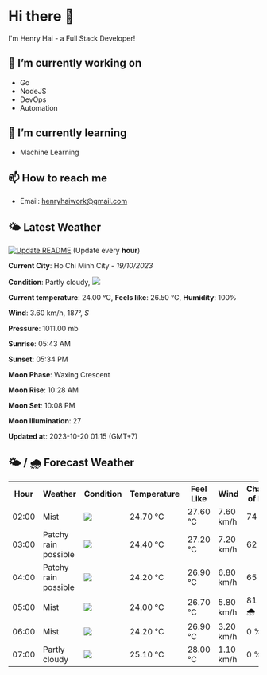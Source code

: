 # Hi there 👋

I'm Henry Hai - a Full Stack Developer!

## 🔭 I’m currently working on

- Go
- NodeJS
- DevOps
- Automation

## 🌱 I’m currently learning

- Machine Learning

## 📫 How to reach me

- Email: <henryhaiwork@gmail.com>

## 🌤️ Latest Weather
[![Update README](https://github.com/henry0hai/henry0hai/actions/workflows/udpateReadme.yml/badge.svg)](https://github.com/henry0hai/henry0hai/actions/workflows/udpateReadme.yml)
(Update every **hour**)
<!-- CURRENT_WEATHER:START -->
**Current City**: Ho Chi Minh City - *19/10/2023*

**Condition**: Partly cloudy, <img src="https://cdn.weatherapi.com/weather/64x64/night/116.png"/>

**Current temperature**: 24.00 °C, **Feels like**: 26.50 °C, **Humidity**: 100%

**Wind**: 3.60 km/h, 187°, *S*

**Pressure**: 1011.00 mb

**Sunrise**: 05:43 AM

**Sunset**: 05:34 PM

**Moon Phase**: Waxing Crescent

**Moon Rise**: 10:28 AM

**Moon Set**: 10:08 PM

**Moon Illumination**: 27

**Updated at**: 2023-10-20 01:15 (GMT+7)<!-- CURRENT_WEATHER:END -->

## 🌤️ / 🌧️ Forecast Weather
<!-- FORECAST_WEATHER:START -->
<table>
		<tr>
			<th>Hour</th>
			<th>Weather</th>
			<th>Condition</th>
			<th>Temperature</th>
			<th>Feel Like</th>
			<th>Wind</th>
			<th>Chance of Rain</th>
		</tr>
				<tr>
					<td>02:00</td>
					<td>Mist</td>
					<td><img src='https://cdn.weatherapi.com/weather/64x64/night/143.png'/></td>
					<td>24.70 °C</td>
					<td>27.60 °C</td>
					<td>7.60 km/h</td>
					<td>74 %</td>
				</tr>
				<tr>
					<td>03:00</td>
					<td>Patchy rain possible</td>
					<td><img src='https://cdn.weatherapi.com/weather/64x64/night/176.png'/></td>
					<td>24.40 °C</td>
					<td>27.20 °C</td>
					<td>7.20 km/h</td>
					<td>62 %</td>
				</tr>
				<tr>
					<td>04:00</td>
					<td>Patchy rain possible</td>
					<td><img src='https://cdn.weatherapi.com/weather/64x64/night/176.png'/></td>
					<td>24.20 °C</td>
					<td>26.90 °C</td>
					<td>6.80 km/h</td>
					<td>65 %</td>
				</tr>
				<tr>
					<td>05:00</td>
					<td>Mist</td>
					<td><img src='https://cdn.weatherapi.com/weather/64x64/night/143.png'/></td>
					<td>24.00 °C</td>
					<td>26.70 °C</td>
					<td>5.80 km/h</td>
					<td>81 % 🌧️</td>
				</tr>
				<tr>
					<td>06:00</td>
					<td>Mist</td>
					<td><img src='https://cdn.weatherapi.com/weather/64x64/day/143.png'/></td>
					<td>24.20 °C</td>
					<td>26.90 °C</td>
					<td>3.20 km/h</td>
					<td>0 %</td>
				</tr>
				<tr>
					<td>07:00</td>
					<td>Partly cloudy</td>
					<td><img src='https://cdn.weatherapi.com/weather/64x64/day/116.png'/></td>
					<td>25.10 °C</td>
					<td>28.00 °C</td>
					<td>1.10 km/h</td>
					<td>0 %</td>
				</tr>
</table>
<!-- FORECAST_WEATHER:END -->
